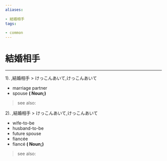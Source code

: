 ```yaml
---
aliases:
    
- 結婚相手
tags:
    
- common
---
```


# 結婚相手
---
1).
,結婚相手 > けっこんあいて,けっこんあいて

- marriage partner
- spouse
**( Noun;)**
> see also: 
            
2).
,結婚相手 > けっこんあいて,けっこんあいて

- wife-to-be
- husband-to-be
- future spouse
- fiancée
- fiancé
**( Noun;)**
> see also: 
            
